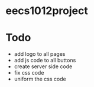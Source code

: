 # eecs1012project

# Todo

* add logo to all pages
* add js code to all buttons
* create server side code
* fix css code
* uniform the css code

